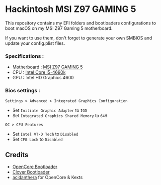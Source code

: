 # Hackintosh MSI Z97 GAMING 5

This repository contains my EFI folders and bootloaders configurations to boot macOS on my MSI Z97 Gaming 5 motherboard.

If you want to use them, don't forget to generate your own SMBIOS and update your config.plist files.

### Specifications :

- Motherboard : [MSI Z97 GAMING 5](https://msi.com/Motherboard/z97-gaming-5.html)
- CPU : [Intel Core i5-4690k](https://ark.intel.com/content/www/us/en/ark/products/80811/intel-core-i5-4690k-processor-6m-cache-up-to-3-90-ghz.html)
- GPU : Intel HD Graphics 4600

### Bios settings :

`Settings > Advanced > Integrated Graphics Configuration`

- Set `Initiate Graphic Adapter` to `IGD`
- Set `Integrated Graphics Shared Memory` to `64M`

`OC > CPU Features`

- Set `Intel VT-D Tech` to `Disabled`
- Set `CFG Lock` to `Disabled`

## Credits

- [OpenCore Bootloader](https://github.com/acidanthera/OpenCorePkg)
- [Clover Bootloader](https://github.com/CloverHackyColor/CloverBootloader)
- [acidanthera](https://github.com/acidanthera) for OpenCore & Kexts
